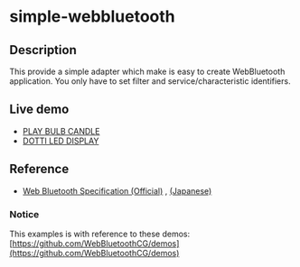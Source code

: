 # simple-webbluetooth

## Description
This provide a simple adapter which make is easy to create WebBluetooth application.
You only have to set filter and service/characteristic identifiers.

## Live demo

- [PLAY BULB CANDLE](https://tkybpp.github.io/simple-webbluetooth/candle/)
- [DOTTI LED DISPLAY](https://tkybpp.github.io/simple-webbluetooth/dotti/)


## Reference

- [Web Bluetooth Specification (Official)](https://webbluetoothcg.github.io/web-bluetooth/) , [(Japanese)](https://tkybpp.github.io/web-bluetooth-jp/)

### Notice
This examples is with reference to these demos:
[https://github.com/WebBluetoothCG/demos](https://github.com/WebBluetoothCG/demos)
